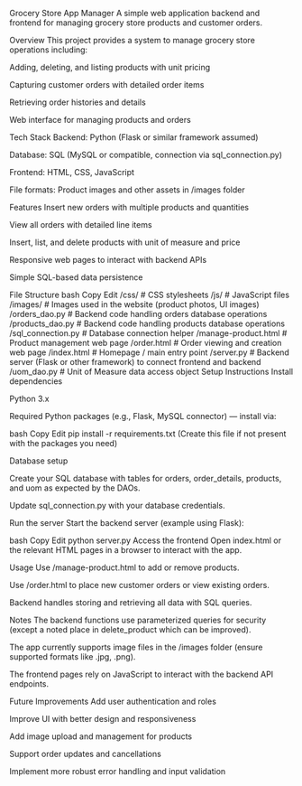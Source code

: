 Grocery Store App Manager
A simple web application backend and frontend for managing grocery store products and customer orders.

Overview
This project provides a system to manage grocery store operations including:

Adding, deleting, and listing products with unit pricing

Capturing customer orders with detailed order items

Retrieving order histories and details

Web interface for managing products and orders

Tech Stack
Backend: Python (Flask or similar framework assumed)

Database: SQL (MySQL or compatible, connection via sql_connection.py)

Frontend: HTML, CSS, JavaScript

File formats: Product images and other assets in /images folder

Features
Insert new orders with multiple products and quantities

View all orders with detailed line items

Insert, list, and delete products with unit of measure and price

Responsive web pages to interact with backend APIs

Simple SQL-based data persistence

File Structure
bash
Copy
Edit
/css/                # CSS stylesheets
/js/                 # JavaScript files
/images/             # Images used in the website (product photos, UI images)
/orders_dao.py       # Backend code handling orders database operations
/products_dao.py     # Backend code handling products database operations
/sql_connection.py   # Database connection helper
/manage-product.html # Product management web page
/order.html          # Order viewing and creation web page
/index.html          # Homepage / main entry point
/server.py           # Backend server (Flask or other framework) to connect frontend and backend
/uom_dao.py          # Unit of Measure data access object
Setup Instructions
Install dependencies

Python 3.x

Required Python packages (e.g., Flask, MySQL connector) — install via:

bash
Copy
Edit
pip install -r requirements.txt
(Create this file if not present with the packages you need)

Database setup

Create your SQL database with tables for orders, order_details, products, and uom as expected by the DAOs.

Update sql_connection.py with your database credentials.

Run the server
Start the backend server (example using Flask):

bash
Copy
Edit
python server.py
Access the frontend
Open index.html or the relevant HTML pages in a browser to interact with the app.

Usage
Use /manage-product.html to add or remove products.

Use /order.html to place new customer orders or view existing orders.

Backend handles storing and retrieving all data with SQL queries.

Notes
The backend functions use parameterized queries for security (except a noted place in delete_product which can be improved).

The app currently supports image files in the /images folder (ensure supported formats like .jpg, .png).

The frontend pages rely on JavaScript to interact with the backend API endpoints.

Future Improvements
Add user authentication and roles

Improve UI with better design and responsiveness

Add image upload and management for products

Support order updates and cancellations

Implement more robust error handling and input validation
